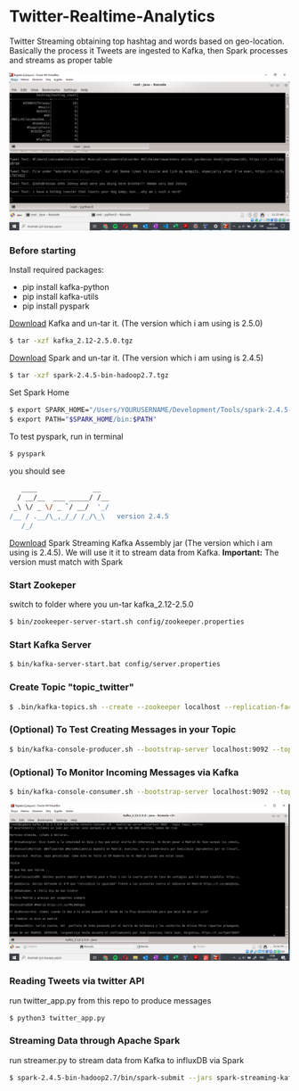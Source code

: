 # Twitter-Realtime-Analytics
Twitter Streaming obtaining top hashtag and words based on geo-location.
Basically the process it Tweets are ingested to Kafka, then Spark processes and streams as proper table


![Streaming Top Hashtags](https://github.com/arifcanaksoy/Twitter-Realtime-Analytics/blob/master/outputs_spark_query_1.png "Top Hashtags and counts in En")


### Before starting
Install required packages:
  - pip install kafka-python
  - pip install kafka-utils
  - pip install pyspark
 
[Download](https://kafka.apache.org/downloads.html) Kafka and un-tar it. (The version which i am using is 2.5.0)
```sh
$ tar -xzf kafka_2.12-2.5.0.tgz
```

[Download](https://spark.apache.org/downloads.html) Spark and un-tar it. (The version which i am using is 2.4.5)
```sh
$ tar -xzf spark-2.4.5-bin-hadoop2.7.tgz
```

Set Spark Home
```sh
$ export SPARK_HOME="/Users/YOURUSERNAME/Development/Tools/spark-2.4.5-bin-hadoop2.7"
$ export PATH="$SPARK_HOME/bin:$PATH"
```

To test pyspark, run in terminal
```sh
$ pyspark
```
you should see
```sh
   ____              __
  / __/__  ___ _____/ /__
 _\ \/ _ \/ _ `/ __/  '_/
/__ / .__/\_,_/_/ /_/\_\   version 2.4.5
   /_/
```
[Download](https://mvnrepository.com/artifact/org.apache.spark/spark-streaming-kafka-0-8-assembly_2.11) Spark Streaming Kafka Assembly jar (The version which i am using is 2.4.5). We will use it it to stream data from Kafka.
**Important:** The version must match with Spark


### Start Zookeper
switch to folder where you un-tar kafka_2.12-2.5.0 
```sh
$ bin/zookeeper-server-start.sh config/zookeeper.properties
```

### Start Kafka Server
```sh
$ bin/kafka-server-start.bat config/server.properties
```

### Create Topic "topic_twitter"
```sh
$ .bin/kafka-topics.sh --create --zookeeper localhost --replication-factor 1 --partitions 1 --topic topic_twitter
```
### (Optional) To Test Creating Messages in your Topic
```sh
$ bin/kafka-console-producer.sh --bootstrap-server localhost:9092 --topic topic_twitter
```
### (Optional) To Monitor Incoming Messages via Kafka
```sh
$ bin/kafka-console-consumer.sh --bootstrap-server localhost:9092 --topic topic_twitter --from-beginning
```
![Monitor on Kafka](https://github.com/arifcanaksoy/Twitter-Realtime-Analytics/blob/master/outputs_from_kafkatopic_consumer.png "Tweets are read through defined kafka topic")


### Reading Tweets via twitter API
run twitter_app.py from this repo to produce messages
```sh
$ python3 twitter_app.py
```

### Streaming Data through Apache Spark
run streamer.py to stream data from Kafka to influxDB via Spark
```sh
$ spark-2.4.5-bin-hadoop2.7/bin/spark-submit --jars spark-streaming-kafka-0-8-assembly_2.11-2.4.5.jar /Users/YOURUSERNAME/git/Twitter-Realtime-Analytics/spark_streaming_twitter.py
```
